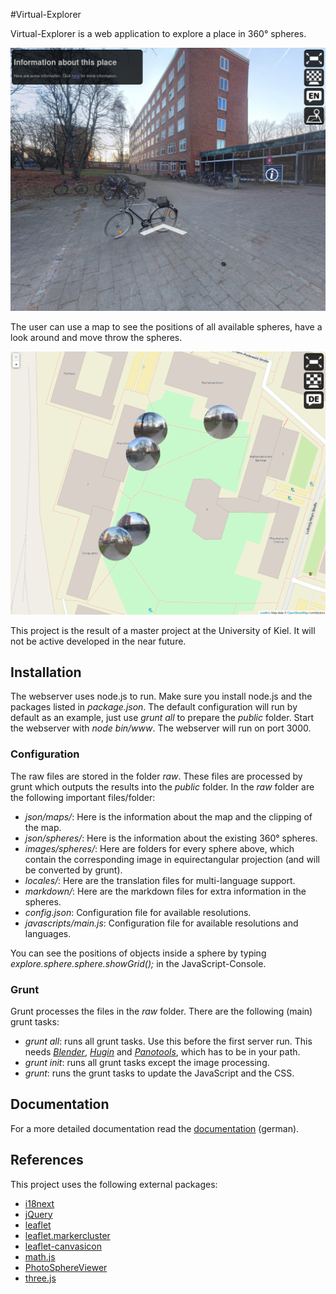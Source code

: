 #Virtual-Explorer

Virtual-Explorer is a web application to explore a place in 360° spheres.

![Screenshot inside a sphere](/readme/information.png)

The user can use a map to see the positions of all available spheres, have a look around and move throw the spheres.

![Screenshot of the map](/readme/map.png)

This project is the result of a master project at the University of Kiel. It will not be active developed in the near future.

## Installation

The webserver uses node.js to run. Make sure you install node.js and the packages listed in *package.json*.
The default configuration will run by default as an example, just use *grunt all* to prepare the *public* folder.
Start the webserver with *node bin/www*. The webserver will run on port 3000.

### Configuration
The raw files are stored in the folder *raw*. These files are processed by grunt which outputs the results into the *public* folder. In the *raw* folder are the following important files/folder:

* *json/maps/*:  Here is the information about the map and the clipping of the map.
* *json/spheres/*: Here is the information about the existing 360° spheres.
* *images/spheres/*: Here are folders for every sphere above, which contain the corresponding image in equirectangular projection (and will be converted by grunt).
* *locales/*: Here are the translation files for multi-language support.
* *markdown/*: Here are the markdown files for extra information in the spheres.
* *config.json*: Configuration file for available resolutions.
* *javascripts/main.js*: Configuration file for available resolutions and languages.

You can see the positions of objects inside a sphere by typing *explore.sphere.sphere.showGrid();* in the JavaScript-Console.

### Grunt

Grunt processes the files in the *raw* folder. There are the following (main) grunt tasks:
* *grunt all*: runs all grunt tasks. Use this before the first server run. This needs *[Blender](https://www.blender.org/)*, *[Hugin](http://hugin.sourceforge.net/)* and *[Panotools](http://search.cpan.org/~bpostle/Panotools-Script-0.25/)*, which has to be in your path.
* *grunt init*: runs all grunt tasks except the image processing.
* *grunt*: runs the grunt tasks to update the JavaScript and the CSS.

## Documentation
For a more detailed documentation read the [documentation](/readme/documentation-ger.pdf) (german).

## References

This project uses the following external packages:

* [i18next](http://i18next.com)
* [jQuery](https://jquery.com)
* [leaflet](http://leafletjs.com)
* [leaflet.markercluster](https://github.com/Leaflet/Leaflet.markercluster)
* [leaflet-canvasicon](https://github.com/sashakavun/leaflet-canvasicon)
* [math.js](http://mathjs.org)
* [PhotoSphereViewer](https://github.com/JeremyHeleine/Photo-Sphere-Viewer)
* [three.js](http://threejs.org)